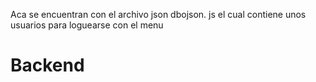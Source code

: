 Aca se encuentran con el archivo  json  dbojson. js  el cual  contiene unos usuarios para loguearse con el menu

# Backend
